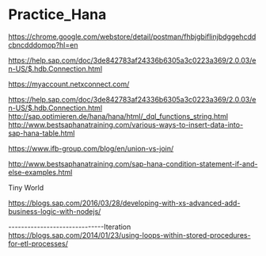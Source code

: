 # Practice_Hana

https://chrome.google.com/webstore/detail/postman/fhbjgbiflinjbdggehcddcbncdddomop?hl=en


https://help.sap.com/doc/3de842783af24336b6305a3c0223a369/2.0.03/en-US/$.hdb.Connection.html

https://myaccount.netxconnect.com/

https://help.sap.com/doc/3de842783af24336b6305a3c0223a369/2.0.03/en-US/$.hdb.Connection.html
http://sap.optimieren.de/hana/hana/html/_dql_functions_string.html
http://www.bestsaphanatraining.com/various-ways-to-insert-data-into-sap-hana-table.html

https://www.ifb-group.com/blog/en/union-vs-join/

 http://www.bestsaphanatraining.com/sap-hana-condition-statement-if-and-else-examples.html
 
 Tiny World 
 
 https://blogs.sap.com/2016/03/28/developing-with-xs-advanced-add-business-logic-with-nodejs/

------------------------------Iteration
https://blogs.sap.com/2014/01/23/using-loops-within-stored-procedures-for-etl-processes/

